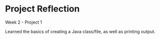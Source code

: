# Project Reflection
Week 2 - Project 1

Learned the basics of creating a Java class/file, as well as printing output.
